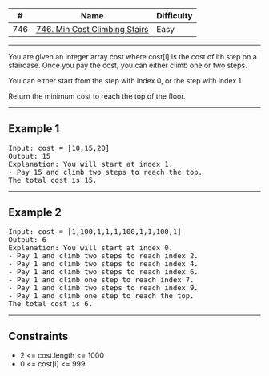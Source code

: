 | #   | Name                                                                                                                                                 | Difficulty |
| --- | ---------------------------------------------------------------------------------------------------------------------------------------------------- | ---------- |
| 746 | [746. Min Cost Climbing Stairs](https://leetcode.com/problems/min-cost-climbing-stairs/description/?envType=study-plan-v2&envId=dynamic-programming) | Easy       |

---
You are given an integer array cost where cost[i] is the cost of ith step on a staircase. Once you pay the cost, you can either climb one or two steps.

You can either start from the step with index 0, or the step with index 1.

Return the minimum cost to reach the top of the floor.

---

## Example 1

<pre>
Input: cost = [10,15,20]
Output: 15
Explanation: You will start at index 1.
- Pay 15 and climb two steps to reach the top.
The total cost is 15.
</pre>

---

## Example 2

<pre>
Input: cost = [1,100,1,1,1,100,1,1,100,1]
Output: 6
Explanation: You will start at index 0.
- Pay 1 and climb two steps to reach index 2.
- Pay 1 and climb two steps to reach index 4.
- Pay 1 and climb two steps to reach index 6.
- Pay 1 and climb one step to reach index 7.
- Pay 1 and climb two steps to reach index 9.
- Pay 1 and climb one step to reach the top.
The total cost is 6.
</pre>

---

## Constraints
- 2 <= cost.length <= 1000
- 0 <= cost[i] <= 999